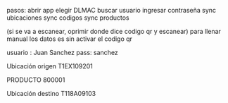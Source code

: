 pasos:
abrir app
elegir DLMAC
buscar usuario
ingresar contraseña
sync ubicaciones
sync codigos
sync productos

(si se va a escanear, oprimir donde dice codigo qr y escanear)
para llenar manual los datos es sin activar el codigo qr


usuario : Juan Sanchez
pass: sanchez

Ubicación origen
T1EX109201

PRODUCTO
800001

Ubicación destino 
T118A09103